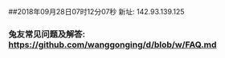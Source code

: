 ##2018年09月28日07时12分07秒 新址: 142.93.139.125
### 兔友常见问题及解答: https://github.com/wanggonging/d/blob/w/FAQ.md

